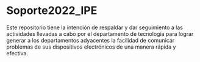 # Soporte2022_IPE
Este repositorio tiene la intención de respaldar y dar seguimiento a las actividades llevadas a cabo por el departamento de tecnología para lograr generar a los departamentos adyacentes la facilidad de comunicar problemas de sus dispositivos electrónicos de una manera rápida y efectiva. 
